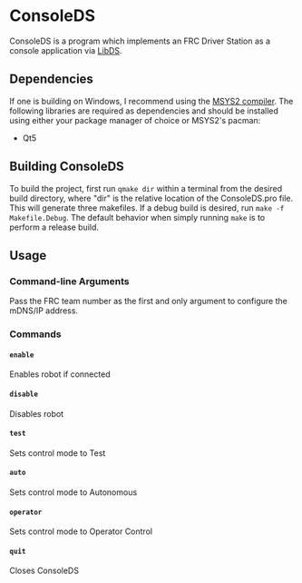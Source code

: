 # ConsoleDS

ConsoleDS is a program which implements an FRC Driver Station as a console application via [LibDS](https://github.com/FRC-Utilities/LibDS).

## Dependencies

If one is building on Windows, I recommend using the [MSYS2 compiler](https://msys2.github.io/). The following libraries are required as dependencies and should be installed using either your package manager of choice or MSYS2's pacman:

* Qt5

## Building ConsoleDS

To build the project, first run `qmake dir` within a terminal from the desired build directory, where "dir" is the relative location of the ConsoleDS.pro file. This will generate three makefiles. If a debug build is desired, run `make -f Makefile.Debug`. The default behavior when simply running `make` is to perform a release build.

## Usage

### Command-line Arguments

Pass the FRC team number as the first and only argument to configure the mDNS/IP address.

### Commands

#### `enable`

Enables robot if connected

#### `disable`

Disables robot

#### `test`

Sets control mode to Test

#### `auto`

Sets control mode to Autonomous

#### `operator`

Sets control mode to Operator Control

#### `quit`

Closes ConsoleDS
